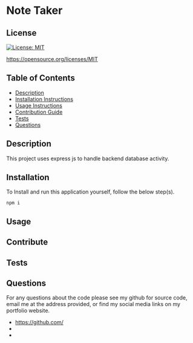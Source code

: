 # Note Taker


## License

[![License: MIT](https://img.shields.io/badge/License-MIT-yellow.svg)](https://opensource.org/licenses/MIT)

https://opensource.org/licenses/MIT



## Table of Contents
* [Description](#description) 
* [Installation Instructions](#installation)
* [Usage Instructions](#usage)
* [Contribution Guide](#contribute)
* [Tests](#tests)
* [Questions](#questions)


## Description
This project uses express js to handle backend database activity.


## Installation
To Install and run this application yourself, follow the below step(s).

    npm i


## Usage



## Contribute



## Tests



## Questions
For any questions about the code please see my github for source code, email me at the address provided, or find my social media links on my portfolio website. 
* https://github.com/
* 
* 
